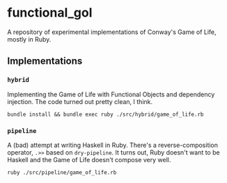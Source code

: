 # functional_gol
A repository of experimental implementations of Conway's Game of Life, mostly in Ruby.

## Implementations

### `hybrid`

Implementing the Game of Life with Functional Objects and dependency injection. The code turned out pretty clean, I think.

`bundle install && bundle exec ruby ./src/hybrid/game_of_life.rb`


### `pipeline`

A (bad) attempt at writing Haskell in Ruby. There's a reverse-composition operator, `.>>` based on `dry-pipeline`. It turns out, Ruby doesn't want to be Haskell and the Game of Life doesn't compose very well.

`ruby ./src/pipeline/game_of_life.rb`
